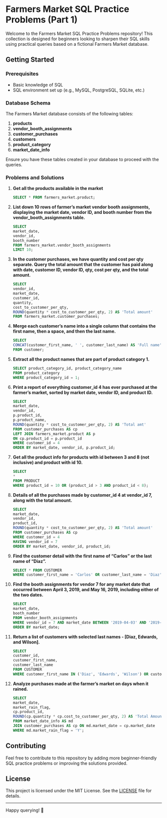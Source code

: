 # Farmers Market SQL Practice Problems (Part 1)

Welcome to the Farmers Market SQL Practice Problems repository! This collection is designed for beginners looking to sharpen their SQL skills using practical queries based on a fictional Farmers Market database.

## Getting Started

### Prerequisites
- Basic knowledge of SQL
- SQL environment set up (e.g., MySQL, PostgreSQL, SQLite, etc.)

### Database Schema

The Farmers Market database consists of the following tables:
1. **products**
2. **vendor_booth_assignments**
3. **customer_purchases**
4. **customers**
5. **product_category**
6. **market_date_info**

Ensure you have these tables created in your database to proceed with the queries.

### Problems and Solutions

1. **Get all the products available in the market**
    ```sql
    SELECT * FROM farmers_market.product;
    ```

2. **List down 10 rows of farmer’s market vendor booth assignments, displaying the market date, vendor ID, and booth number from the vendor_booth_assignments table.**
    ```sql
    SELECT 
    market_date,
    vendor_id,
    booth_number
    FROM farmers_market.vendor_booth_assignments
    LIMIT 10;
    ```

3. **In the customer purchases, we have quantity and cost per qty separate. Query the total amount that the customer has paid along with date, customer ID, vendor ID, qty, cost per qty, and the total amount.**
    ```sql
    SELECT 
    vendor_id,
    market_date,
    customer_id,
    quantity,
    cost_to_customer_per_qty,
    ROUND(quantity * cost_to_customer_per_qty, 2) AS 'Total amount'
    FROM farmers_market.customer_purchases;
    ```

4. **Merge each customer’s name into a single column that contains the first name, then a space, and then the last name.**
    ```sql
    SELECT 
    CONCAT(customer_first_name, ' ', customer_last_name) AS 'Full name'
    FROM customer;
    ```

5. **Extract all the product names that are part of product category 1.**
    ```sql
    SELECT product_category_id, product_category_name 
    FROM product_category
    WHERE product_category_id = 1;
    ```

6. **Print a report of everything customer_id 4 has ever purchased at the farmer’s market, sorted by market date, vendor ID, and product ID.**
    ```sql
    SELECT 
    market_date,
    vendor_id,
    p.product_id,
    p.product_name,
    ROUND(quantity * cost_to_customer_per_qty, 2) AS 'Total amt'
    FROM customer_purchases AS cp
    LEFT JOIN farmers_market.product AS p
    ON cp.product_id = p.product_id
    WHERE customer_id = 4 
    ORDER BY market_date, vendor_id, p.product_id;
    ```

7. **Get all the product info for products with id between 3 and 8 (not inclusive) and product with id 10.**
    ```sql
    SELECT 
    *
    FROM PRODUCT
    WHERE product_id = 10 OR (product_id > 3 AND product_id < 8);
    ```

8. **Details of all the purchases made by customer_id 4 at vendor_id 7, along with the total amount.**
    ```sql
    SELECT 
    market_date,
    vendor_id,
    product_id,
    ROUND(quantity * cost_to_customer_per_qty, 2) AS 'Total amount'
    FROM customer_purchases AS cp
    WHERE customer_id = 4 
    HAVING vendor_id = 7
    ORDER BY market_date, vendor_id, product_id;
    ```

9. **Find the customer detail with the first name of “Carlos” or the last name of “Diaz”.**
    ```sql
    SELECT * FROM CUSTOMER
    WHERE customer_first_name = 'Carlos' OR customer_last_name = 'Diaz';
    ```

10. **Find the booth assignments for vendor 7 for any market date that occurred between April 3, 2019, and May 16, 2019, including either of the two dates.**
    ```sql
    SELECT 
    market_date,
    booth_number
    FROM vendor_booth_assignments
    WHERE vendor_id = 7 AND market_date BETWEEN '2019-04-03' AND '2019-05-16'
    ORDER BY market_date;
    ```

11. **Return a list of customers with selected last names - [Diaz, Edwards, and Wilson].**
    ```sql
    SELECT 
    customer_id,
    customer_first_name, 
    customer_last_name
    FROM CUSTOMER
    WHERE customer_first_name IN ('Diaz', 'Edwards', 'Wilson') OR customer_last_name IN ('Diaz', 'Edwards', 'Wilson');
    ```

12. **Analyze purchases made at the farmer’s market on days when it rained.**
    ```sql
    SELECT 
    market_date,
    market_rain_flag,
    cp.product_id,
    ROUND(cp.quantity * cp.cost_to_customer_per_qty, 2) AS 'Total Amount'
    FROM market_date_info AS md
    JOIN customer_purchases AS cp ON md.market_date = cp.market_date
    WHERE md.market_rain_flag = 'Y';
    ```

## Contributing

Feel free to contribute to this repository by adding more beginner-friendly SQL practice problems or improving the solutions provided.

## License

This project is licensed under the MIT License. See the [LICENSE](LICENSE) file for details.

---

Happy querying! 🚀
